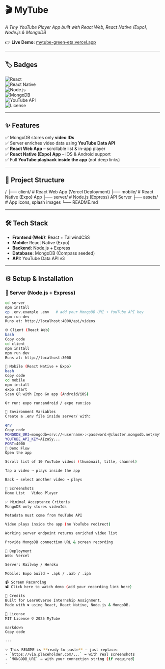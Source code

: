 # 🎬 MyTube  
*A Tiny YouTube Player App built with React Web, React Native (Expo), Node.js & MongoDB*  

👉 **Live Demo:** [mytube-green-eta.vercel.app](https://mytube-green-eta.vercel.app/)  

---

## 🏷️ Badges  
![React](https://img.shields.io/badge/React-18.0-blue?logo=react)  
![React Native](https://img.shields.io/badge/React%20Native-Expo-green?logo=react)  
![Node.js](https://img.shields.io/badge/Node.js-Express-success?logo=node.js)  
![MongoDB](https://img.shields.io/badge/MongoDB-Atlas-brightgreen?logo=mongodb)  
![YouTube API](https://img.shields.io/badge/API-YouTube-red?logo=youtube)  
![License](https://img.shields.io/badge/License-MIT-yellow)  

---

## ✨ Features
✅ MongoDB stores only **video IDs**  
✅ Server enriches video data using **YouTube Data API**  
✅ **React Web App** – scrollable list & in-app player  
✅ **React Native (Expo) App** – iOS & Android support  
✅ Full **YouTube playback inside the app** (not deep links)  

---

## 📂 Project Structure
/
├── client/ # React Web App (Vercel Deployment)
├── mobile/ # React Native (Expo) App
├── server/ # Node.js (Express) API Server
├── assets/ # App icons, splash images
└── README.md



---

## 🛠️ Tech Stack
- **Frontend (Web):** React + TailwindCSS  
- **Mobile:** React Native (Expo)  
- **Backend:** Node.js + Express  
- **Database:** MongoDB (Compass seeded)  
- **API:** YouTube Data API v3  

---

## ⚙️ Setup & Installation

### 🔌 Server (Node.js + Express)
```bash
cd server
npm install
cp .env.example .env   # add your MongoDB URI + YouTube API key
npm run dev
Runs at: http://localhost:4000/api/videos

🌐 Client (React Web)
bash
Copy code
cd client
npm install
npm run dev
Runs at: http://localhost:3000

📱 Mobile (React Native + Expo)
bash
Copy code
cd mobile
npm install
expo start
Scan QR with Expo Go app (Android/iOS)

Or run: expo run:android / expo run:ios

🔑 Environment Variables
Create a .env file inside server/ with:

env
Copy code
MONGODB_URI=mongodb+srv://<username>:<password>@cluster.mongodb.net/mytube
YOUTUBE_API_KEY=AIzaSy...
PORT=4000
🎥 Demo Flow
Open the app

Scroll list of 10 YouTube videos (thumbnail, title, channel)

Tap a video → plays inside the app

Back → select another video → plays

📸 Screenshots
Home List	Video Player

✅ Minimal Acceptance Criteria
MongoDB only stores videoIds

Metadata must come from YouTube API

Video plays inside the app (no YouTube redirect)

Working server endpoint returns enriched video list

Provide MongoDB connection URL & screen recording

🚀 Deployment
Web: Vercel

Server: Railway / Heroku

Mobile: Expo build → .apk / .aab / .ipa

📹 Screen Recording
📽️ Click here to watch demo (add your recording link here)

🙌 Credits
Built for LearnOverse Internship Assignment.
Made with ❤️ using React, React Native, Node.js & MongoDB.

📜 License
MIT License © 2025 MyTube

markdown
Copy code

---

✨ This README is **ready to paste** — just replace:  
- `https://via.placeholder.com/...` → with real screenshots  
- `MONGODB_URI` → with your connection string (if required)  
-


